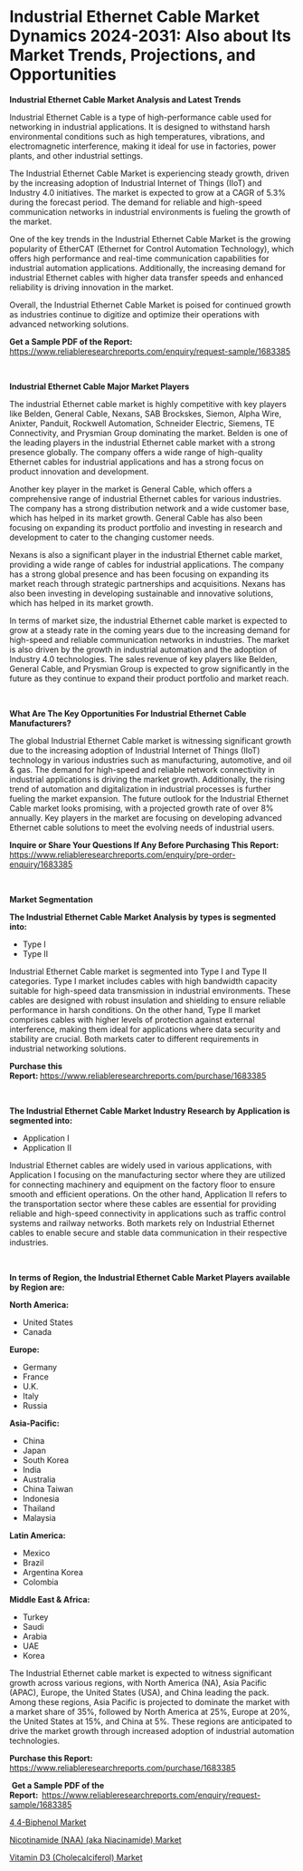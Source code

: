<p><h1>Industrial Ethernet Cable Market Dynamics 2024-2031: Also about Its Market Trends, Projections, and Opportunities</h1></p><p><strong>Industrial Ethernet Cable Market Analysis and Latest Trends</strong></p>
<p><p>Industrial Ethernet Cable is a type of high-performance cable used for networking in industrial applications. It is designed to withstand harsh environmental conditions such as high temperatures, vibrations, and electromagnetic interference, making it ideal for use in factories, power plants, and other industrial settings.</p><p>The Industrial Ethernet Cable Market is experiencing steady growth, driven by the increasing adoption of Industrial Internet of Things (IIoT) and Industry 4.0 initiatives. The market is expected to grow at a CAGR of 5.3% during the forecast period. The demand for reliable and high-speed communication networks in industrial environments is fueling the growth of the market.</p><p>One of the key trends in the Industrial Ethernet Cable Market is the growing popularity of EtherCAT (Ethernet for Control Automation Technology), which offers high performance and real-time communication capabilities for industrial automation applications. Additionally, the increasing demand for industrial Ethernet cables with higher data transfer speeds and enhanced reliability is driving innovation in the market.</p><p>Overall, the Industrial Ethernet Cable Market is poised for continued growth as industries continue to digitize and optimize their operations with advanced networking solutions.</p></p>
<p><strong>Get a Sample PDF of the Report:&nbsp;</strong> <a href="https://www.reliableresearchreports.com/enquiry/request-sample/1683385">https://www.reliableresearchreports.com/enquiry/request-sample/1683385</a></p>
<p>&nbsp;</p>
<p><strong>Industrial Ethernet Cable Major Market Players</strong></p>
<p><p>The industrial Ethernet cable market is highly competitive with key players like Belden, General Cable, Nexans, SAB Brockskes, Siemon, Alpha Wire, Anixter, Panduit, Rockwell Automation, Schneider Electric, Siemens, TE Connectivity, and Prysmian Group dominating the market. Belden is one of the leading players in the industrial Ethernet cable market with a strong presence globally. The company offers a wide range of high-quality Ethernet cables for industrial applications and has a strong focus on product innovation and development.</p><p>Another key player in the market is General Cable, which offers a comprehensive range of industrial Ethernet cables for various industries. The company has a strong distribution network and a wide customer base, which has helped in its market growth. General Cable has also been focusing on expanding its product portfolio and investing in research and development to cater to the changing customer needs.</p><p>Nexans is also a significant player in the industrial Ethernet cable market, providing a wide range of cables for industrial applications. The company has a strong global presence and has been focusing on expanding its market reach through strategic partnerships and acquisitions. Nexans has also been investing in developing sustainable and innovative solutions, which has helped in its market growth.</p><p>In terms of market size, the industrial Ethernet cable market is expected to grow at a steady rate in the coming years due to the increasing demand for high-speed and reliable communication networks in industries. The market is also driven by the growth in industrial automation and the adoption of Industry 4.0 technologies. The sales revenue of key players like Belden, General Cable, and Prysmian Group is expected to grow significantly in the future as they continue to expand their product portfolio and market reach.</p></p>
<p>&nbsp;</p>
<p><strong>What Are The Key Opportunities For Industrial Ethernet Cable Manufacturers?</strong></p>
<p><p>The global Industrial Ethernet Cable market is witnessing significant growth due to the increasing adoption of Industrial Internet of Things (IIoT) technology in various industries such as manufacturing, automotive, and oil & gas. The demand for high-speed and reliable network connectivity in industrial applications is driving the market growth. Additionally, the rising trend of automation and digitalization in industrial processes is further fueling the market expansion. The future outlook for the Industrial Ethernet Cable market looks promising, with a projected growth rate of over 8% annually. Key players in the market are focusing on developing advanced Ethernet cable solutions to meet the evolving needs of industrial users.</p></p>
<p><strong>Inquire or Share Your Questions If Any Before Purchasing This Report:</strong> <a href="https://www.reliableresearchreports.com/enquiry/pre-order-enquiry/1683385">https://www.reliableresearchreports.com/enquiry/pre-order-enquiry/1683385</a></p>
<p>&nbsp;</p>
<p><strong>Market Segmentation</strong></p>
<p><strong>The Industrial Ethernet Cable Market Analysis by types is segmented into:</strong></p>
<p><ul><li>Type I</li><li>Type II</li></ul></p>
<p><p>Industrial Ethernet Cable market is segmented into Type I and Type II categories. Type I market includes cables with high bandwidth capacity suitable for high-speed data transmission in industrial environments. These cables are designed with robust insulation and shielding to ensure reliable performance in harsh conditions. On the other hand, Type II market comprises cables with higher levels of protection against external interference, making them ideal for applications where data security and stability are crucial. Both markets cater to different requirements in industrial networking solutions.</p></p>
<p><strong>Purchase this Report:&nbsp;</strong><a href="https://www.reliableresearchreports.com/purchase/1683385">https://www.reliableresearchreports.com/purchase/1683385</a></p>
<p>&nbsp;</p>
<p><strong>The Industrial Ethernet Cable Market Industry Research by Application is segmented into:</strong></p>
<p><ul><li>Application I</li><li>Application II</li></ul></p>
<p><p>Industrial Ethernet cables are widely used in various applications, with Application I focusing on the manufacturing sector where they are utilized for connecting machinery and equipment on the factory floor to ensure smooth and efficient operations. On the other hand, Application II refers to the transportation sector where these cables are essential for providing reliable and high-speed connectivity in applications such as traffic control systems and railway networks. Both markets rely on Industrial Ethernet cables to enable secure and stable data communication in their respective industries.</p></p>
<p>&nbsp;</p>
<p><strong>In terms of Region, the Industrial Ethernet Cable Market Players available by Region are:</strong></p>
<p>
    <p> <strong> North America: </strong>
        <ul>
            <li>United States</li>
            <li>Canada</li>
        </ul>
        </p> 
    <p> <strong> Europe: </strong>
        <ul>
            <li>Germany</li>
            <li>France</li>
            <li>U.K.</li>
            <li>Italy</li>
            <li>Russia</li>
        </ul>
        </p> 
    <p> <strong> Asia-Pacific: </strong>
        <ul>
            <li>China</li>
            <li>Japan</li>
            <li>South Korea</li>
            <li>India</li>
            <li>Australia</li>
            <li>China Taiwan</li>
            <li>Indonesia</li>
            <li>Thailand</li>
            <li>Malaysia</li>
        </ul>
        </p> 
    <p> <strong> Latin America: </strong>
        <ul>
            <li>Mexico</li>
            <li>Brazil</li>
            <li>Argentina Korea</li>
            <li>Colombia</li>
        </ul>
        </p> 
    <p> <strong> Middle East & Africa: </strong>
        <ul>
            <li>Turkey</li>
            <li>Saudi</li>
            <li>Arabia</li>
            <li>UAE</li>
            <li>Korea</li>
        </ul>
    </p>
    </p>
<p><p>The Industrial Ethernet cable market is expected to witness significant growth across various regions, with North America (NA), Asia Pacific (APAC), Europe, the United States (USA), and China leading the pack. Among these regions, Asia Pacific is projected to dominate the market with a market share of 35%, followed by North America at 25%, Europe at 20%, the United States at 15%, and China at 5%. These regions are anticipated to drive the market growth through increased adoption of industrial automation technologies.</p></p>
<p><strong>Purchase this Report: </strong><a href="https://www.reliableresearchreports.com/purchase/1683385">https://www.reliableresearchreports.com/purchase/1683385</a></p>
<p>&nbsp;<strong>Get a Sample PDF of the Report:&nbsp;&nbsp;</strong><a href="https://www.reliableresearchreports.com/enquiry/request-sample/1683385">https://www.reliableresearchreports.com/enquiry/request-sample/1683385</a></p>
<p><strong></strong></p>
<p><p><a href="https://github.com/redneck06/Market-Research-Report-List-2/blob/main/44-biphenol-market.md">4,4-Biphenol Market</a></p><p><a href="https://github.com/nicoletavirag/Market-Research-Report-List-2/blob/main/nicotinamide-naa-aka-niacinamide-market.md">Nicotinamide (NAA) (aka Niacinamide) Market</a></p><p><a href="https://github.com/mauripalmi/Market-Research-Report-List-2/blob/main/vitamin-d3-cholecalciferol-market.md">Vitamin D3 (Cholecalciferol) Market</a></p></p>